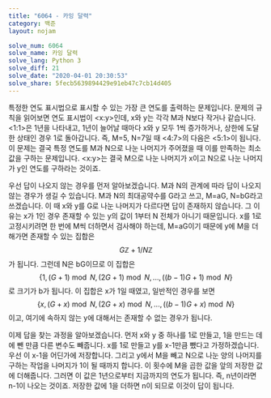 ```yaml
---
title: "6064 - 카잉 달력"
category: 백준
layout: nojam

solve_num: 6064
solve_name: 카잉 달력
solve_lang: Python 3
solve_diff: 21
solve_date: "2020-04-01 20:30:53"
solve_share: 5fecb5639894429e91eb47c7cb14d405
---
```


특정한 연도 표시법으로 표시할 수 있는 가장 큰 연도를 출력하는 문제입니다. 문제의 규칙을 읽어보면 연도 표시법이 \<x:y\>인데, x와 y는 각각 M과 N보다 작거나 같습니다. <1:1>은 1년을 나타내고, 1년이 늘어날 때마다 x와 y 모두 1씩 증가하거나, 상한에 도달한 상태인 경우 1로 돌아갑니다. 즉, M=5, N=7일 때 <4:7>의 다음은 <5:1>이 됩니다. 이 문제는 결국 특정 연도를 M과 N으로 나눈 나머지가 주어졌을 때 이를 만족하는 최소값을 구하는 문제입니다. \<x:y\>는 결국 M으로 나눈 나머지가 x이고 N으로 나눈 나머지가 y인 연도를 구하라는 것이죠.

우선 답이 나오지 않는 경우를 먼저 알아보겠습니다. M과 N의 관계에 따라 답이 나오지 않는 경우가 생길 수 있습니다. M과 N의 최대공약수를 G라고 쓰고, M=aG, N=bG라고 쓰겠습니다. 이 때 x와 y를 G로 나눈 나머지가 다르다면 답이 존재하지 않습니다. 그 이유는 x가 1인 경우 존재할 수 있는 y의 값이 1부터 N 전체가 아니기 때문입니다. x를 1로 고정시키려면 한 번에 M씩 더하면서 검사해야 하는데, M=aG이기 때문에 y에 M을 더해가면 존재할 수 있는 집합은 $$G\mathbb{Z}+1/N\mathbb{Z}$$가 됩니다. 그런데 N은 bG이므로 이 집합은 $$\{1, (G+1)\bmod{N}, (2G+1)\bmod{N}, ... , ((b-1)G+1)\bmod{N}\}$$로 크기가 b가 됩니다. 이 집합은 x가 1일 때였고, 일반적인 경우를 보면 $$\{x, (G+x)\bmod{N}, (2G+x)\bmod{N}, ... , ((b-1)G+x)\bmod{N}\}$$이고, 여기에 속하지 않는 y에 대해서는 존재할 수 없는 경우가 됩니다.

이제 답을 찾는 과정을 알아보겠습니다. 먼저 x와 y 중 하나를 1로 만들고, 1을 만드는 데에 뺀 만큼 다른 변수도 빼줍니다. x를 1로 만들고 y를 x-1만큼 뺐다고 가정하겠습니다. 우선 이 x-1을 어딘가에 저장합니다. 그리고 y에서 M을 빼고 N으로 나눈 양의 나머지를 구하는 작업을 나머지가 1이 될 때까지 합니다. 이 횟수에 M을 곱한 값을 앞의 저장한 값에 더해줍니다. 그러면 이 값은 1년으로부터 지금까지의 연도가 됩니다. 즉, n년이라면 n-1이 나오는 것이죠. 저장한 값에 1을 더하면 n이 되므로 이것이 답이 됩니다.

